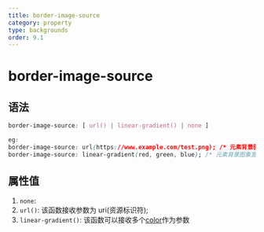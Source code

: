 ```yaml
---
title: border-image-source
category: property
type: backgrounds
order: 9.1
---
```


# border-image-source

## 语法

```css
border-image-source: [ url() | linear-gradient() | none ]

eg:
border-image-source: url(https://www.example.com/test.png); /* 元素背景图象宽度、高度为 10px */
border-image-source: linear-gradient(red, green, blue); /* 元素背景图象宽度、高度为 10px */
```

## 属性值

1. `none`:
1. `url()`: 该函数接收参数为 uri(资源标识符);
1. `linear-gradient()`: 该函数可以接收多个[color](/front-end/CSS/values#anchor-值类型)作为参数
